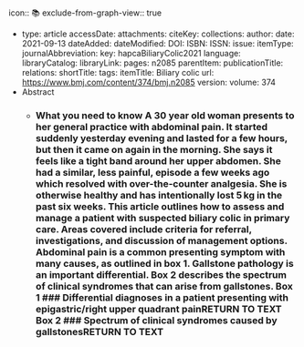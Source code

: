 icon:: 📚
exclude-from-graph-view:: true

- type: article
  accessDate: 
  attachments: 
  citeKey: 
  collections: 
  author: 
  date: 2021-09-13
  dateAdded: 
  dateModified: 
  DOI: 
  ISBN: 
  ISSN: 
  issue: 
  itemType: 
  journalAbbreviation: 
  key: hapcaBiliaryColic2021
  language: 
  libraryCatalog: 
  libraryLink: 
  pages: n2085
  parentItem: 
  publicationTitle: 
  relations: 
  shortTitle: 
  tags: 
  itemTitle: Biliary colic
  url: https://www.bmj.com/content/374/bmj.n2085
  version: 
  volume: 374
- Abstract
	- ### What you need to know A 30 year old woman presents to her general practice with abdominal pain. It started suddenly yesterday evening and lasted for a few hours, but then it came on again in the morning. She says it feels like a tight band around her upper abdomen. She had a similar, less painful, episode a few weeks ago which resolved with over-the-counter analgesia. She is otherwise healthy and has intentionally lost 5 kg in the past six weeks. This article outlines how to assess and manage a patient with suspected biliary colic in primary care. Areas covered include criteria for referral, investigations, and discussion of management options. Abdominal pain is a common presenting symptom with many causes, as outlined in box 1. Gallstone pathology is an important differential. Box 2 describes the spectrum of clinical syndromes that can arise from gallstones. Box 1 ### Differential diagnoses in a patient presenting with epigastric/right upper quadrant painRETURN TO TEXT Box 2 ### Spectrum of clinical syndromes caused by gallstonesRETURN TO TEXT
